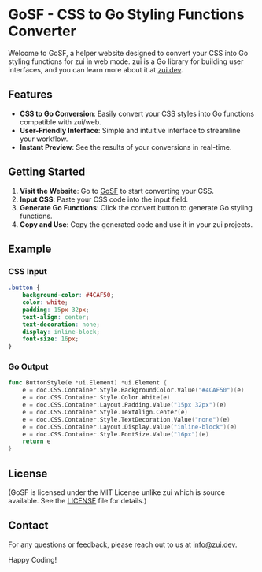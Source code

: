 # GoSF - CSS to Go Styling Functions Converter

Welcome to GoSF, a helper website designed to convert your CSS into Go styling functions for zui in web mode. zui is a Go library for building user interfaces, and you can learn more about it at [zui.dev](https://zui.dev).

## Features

- **CSS to Go Conversion**: Easily convert your CSS styles into Go functions compatible with zui/web.
- **User-Friendly Interface**: Simple and intuitive interface to streamline your workflow.
- **Instant Preview**: See the results of your conversions in real-time.

## Getting Started

1. **Visit the Website**: Go to [GoSF](https://zui.dev/gosf) to start converting your CSS.
2. **Input CSS**: Paste your CSS code into the input field.
3. **Generate Go Functions**: Click the convert button to generate Go styling functions.
4. **Copy and Use**: Copy the generated code and use it in your zui projects.

## Example

### CSS Input
```css
.button {
    background-color: #4CAF50;
    color: white;
    padding: 15px 32px;
    text-align: center;
    text-decoration: none;
    display: inline-block;
    font-size: 16px;
}
```

### Go Output
```go
func ButtonStyle(e *ui.Element) *ui.Element {
	e = doc.CSS.Container.Style.BackgroundColor.Value("#4CAF50")(e)
	e = doc.CSS.Container.Style.Color.White(e)
	e = doc.CSS.Container.Layout.Padding.Value("15px 32px")(e)
	e = doc.CSS.Container.Style.TextAlign.Center(e)
	e = doc.CSS.Container.Style.TextDecoration.Value("none")(e)
	e = doc.CSS.Container.Layout.Display.Value("inline-block")(e)
	e = doc.CSS.Container.Style.FontSize.Value("16px")(e)
	return e
}
```

## License

(GoSF is licensed under the MIT License unlike zui which is source available. See the [LICENSE](LICENSE) file for details.)

## Contact

For any questions or feedback, please reach out to us at [info@zui.dev](mailto:sinfo@zui.dev).

Happy Coding!
